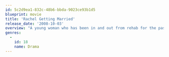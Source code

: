 ```yaml
---
id: 5c2d9ea1-832c-48b6-bbda-9023ce93b1d5
blueprint: movie
title: 'Rachel Getting Married'
release_date: '2008-10-03'
overview: "A young woman who has been in and out from rehab for the past 10 years returns home for the weekend for her sister's wedding."
genres:
  -
    id: 18
    name: Drama
---
```

